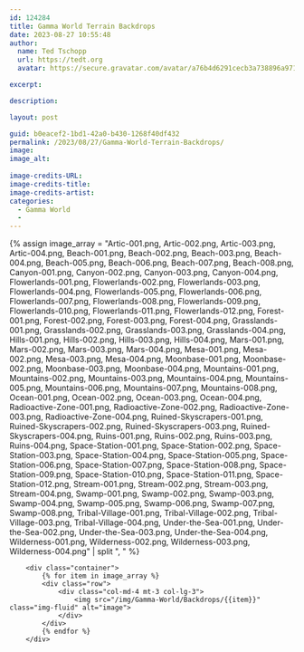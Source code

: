 ```yaml
---
id: 124284
title: Gamma World Terrain Backdrops
date: 2023-08-27 10:55:48
author:
  name: Ted Tschopp
  url: https://tedt.org
  avatar: https://secure.gravatar.com/avatar/a76b4d6291cecb3a738896a971bfb903?s=512&d=mp&r=g

excerpt: 

description: 

layout: post

guid: b0eacef2-1bd1-42a0-b430-1268f40df432
permalink: /2023/08/27/Gamma-World-Terrain-Backdrops/
image: 
image_alt: 
  
image-credits-URL: 
image-credits-title: 
image-credits-artist: 
categories:
  - Gamma World
  - 
---
```


{% assign image_array = "Artic-001.png, Artic-002.png, Artic-003.png, Artic-004.png, Beach-001.png, Beach-002.png, Beach-003.png, Beach-004.png, Beach-005.png, Beach-006.png, Beach-007.png, Beach-008.png, Canyon-001.png, Canyon-002.png, Canyon-003.png, Canyon-004.png, Flowerlands-001.png, Flowerlands-002.png, Flowerlands-003.png, Flowerlands-004.png, Flowerlands-005.png, Flowerlands-006.png, Flowerlands-007.png, Flowerlands-008.png, Flowerlands-009.png, Flowerlands-010.png, Flowerlands-011.png, Flowerlands-012.png, Forest-001.png, Forest-002.png, Forest-003.png, Forest-004.png, Grasslands-001.png, Grasslands-002.png, Grasslands-003.png, Grasslands-004.png, Hills-001.png, Hills-002.png, Hills-003.png, Hills-004.png, Mars-001.png, Mars-002.png, Mars-003.png, Mars-004.png, Mesa-001.png, Mesa-002.png, Mesa-003.png, Mesa-004.png, Moonbase-001.png, Moonbase-002.png, Moonbase-003.png, Moonbase-004.png, Mountains-001.png, Mountains-002.png, Mountains-003.png, Mountains-004.png, Mountains-005.png, Mountains-006.png, Mountains-007.png, Mountains-008.png, Ocean-001.png, Ocean-002.png, Ocean-003.png, Ocean-004.png, Radioactive-Zone-001.png, Radioactive-Zone-002.png, Radioactive-Zone-003.png, Radioactive-Zone-004.png, Ruined-Skyscrapers-001.png, Ruined-Skyscrapers-002.png, Ruined-Skyscrapers-003.png, Ruined-Skyscrapers-004.png, Ruins-001.png, Ruins-002.png, Ruins-003.png, Ruins-004.png, Space-Station-001.png, Space-Station-002.png, Space-Station-003.png, Space-Station-004.png, Space-Station-005.png, Space-Station-006.png, Space-Station-007.png, Space-Station-008.png, Space-Station-009.png, Space-Station-010.png, Space-Station-011.png, Space-Station-012.png, Stream-001.png, Stream-002.png, Stream-003.png, Stream-004.png, Swamp-001.png, Swamp-002.png, Swamp-003.png, Swamp-004.png, Swamp-005.png, Swamp-006.png, Swamp-007.png, Swamp-008.png, Tribal-Village-001.png, Tribal-Village-002.png, Tribal-Village-003.png, Tribal-Village-004.png, Under-the-Sea-001.png, Under-the-Sea-002.png, Under-the-Sea-003.png, Under-the-Sea-004.png, Wilderness-001.png, Wilderness-002.png, Wilderness-003.png, Wilderness-004.png" | split ", " %}


        <div class="container">
            {% for item in image_array %}
            <div class="row">
                <div class="col-md-4 mt-3 col-lg-3">
                    <img src="/img/Gamma-World/Backdrops/{{item}}" class="img-fluid" alt="image">
                </div>
            </div>
            {% endfor %}
        </div>
